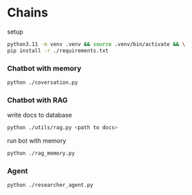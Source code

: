 # Chains

setup

```bash
python3.11 -m venv .venv && source .venv/bin/activate && \
pip install -r ./requirements.txt
```

### Chatbot with memory

```bash
python ./coversation.py
```

### Chatbot with RAG

write docs to database

```bash
python ./utils/rag.py <path to docs>
```

run bot with memory

```bash
python ./rag_memory.py
```

### Agent

```bash
python ./researcher_agent.py
```
